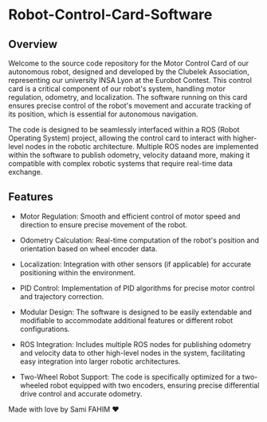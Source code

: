 # Robot-Control-Card-Software
## Overview
Welcome to the source code repository for the Motor Control Card of our autonomous robot, designed and developed by the Clubelek Association, representing our university INSA Lyon at the Eurobot Contest. This control card is a critical component of our robot's system, handling motor regulation, odometry, and localization. The software running on this card ensures precise control of the robot's movement and accurate tracking of its position, which is essential for autonomous navigation.
 
The code is designed to be seamlessly interfaced within a ROS (Robot Operating System) project, allowing the control card to interact with higher-level nodes in the robotic architecture. Multiple ROS nodes are implemented within the software to publish odometry, velocity dataand more, making it compatible with complex robotic systems that require real-time data exchange.

## Features
- Motor Regulation: Smooth and efficient control of motor speed and direction to ensure precise movement of the robot.

- Odometry Calculation: Real-time computation of the robot's position and orientation based on wheel encoder data.

- Localization: Integration with other sensors (if applicable) for accurate positioning within the environment.

- PID Control: Implementation of PID algorithms for precise motor control and trajectory correction.

- Modular Design: The software is designed to be easily extendable and modifiable to accommodate additional features or different robot configurations.

- ROS Integration: Includes multiple ROS nodes for publishing odometry and velocity data to other high-level nodes in the system, facilitating easy integration into larger robotic architectures.

- Two-Wheel Robot Support: The code is specifically optimized for a two-wheeled robot equipped with two encoders, ensuring precise differential drive control and accurate odometry.

Made with love by Sami FAHIM ❤
